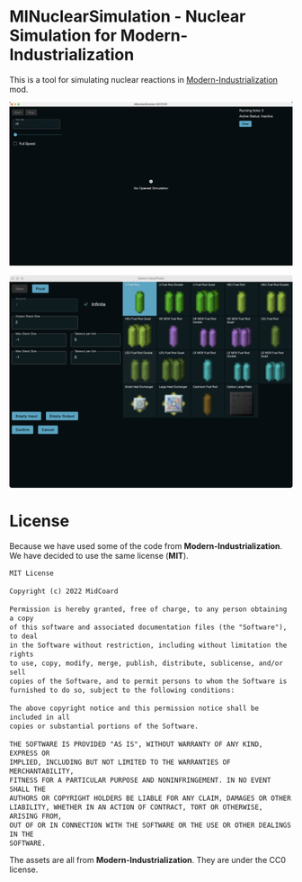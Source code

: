 # MINuclearSimulation - Nuclear Simulation for Modern-Industrialization

This is a tool for simulating nuclear reactions in [Modern-Industrialization](https://github.com/AztechMC/Modern-Industrialization) mod.

![Overview](overview.png)

![Select](select.png)

# License

Because we have used some of the code from **Modern-Industrialization**. We have decided to use the same license (**MIT**).

```text
MIT License

Copyright (c) 2022 MidCoard

Permission is hereby granted, free of charge, to any person obtaining a copy
of this software and associated documentation files (the "Software"), to deal
in the Software without restriction, including without limitation the rights
to use, copy, modify, merge, publish, distribute, sublicense, and/or sell
copies of the Software, and to permit persons to whom the Software is
furnished to do so, subject to the following conditions:

The above copyright notice and this permission notice shall be included in all
copies or substantial portions of the Software.

THE SOFTWARE IS PROVIDED "AS IS", WITHOUT WARRANTY OF ANY KIND, EXPRESS OR
IMPLIED, INCLUDING BUT NOT LIMITED TO THE WARRANTIES OF MERCHANTABILITY,
FITNESS FOR A PARTICULAR PURPOSE AND NONINFRINGEMENT. IN NO EVENT SHALL THE
AUTHORS OR COPYRIGHT HOLDERS BE LIABLE FOR ANY CLAIM, DAMAGES OR OTHER
LIABILITY, WHETHER IN AN ACTION OF CONTRACT, TORT OR OTHERWISE, ARISING FROM,
OUT OF OR IN CONNECTION WITH THE SOFTWARE OR THE USE OR OTHER DEALINGS IN THE
SOFTWARE.

```

The assets are all from **Modern-Industrialization**. They are under the CC0 license.
